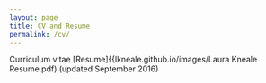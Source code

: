 ```yaml
---
layout: page
title: CV and Resume
permalink: /cv/
---
```

Curriculum vitae
[Resume]{{lkneale.github.io/images/Laura Kneale Resume.pdf) (updated September 2016)
